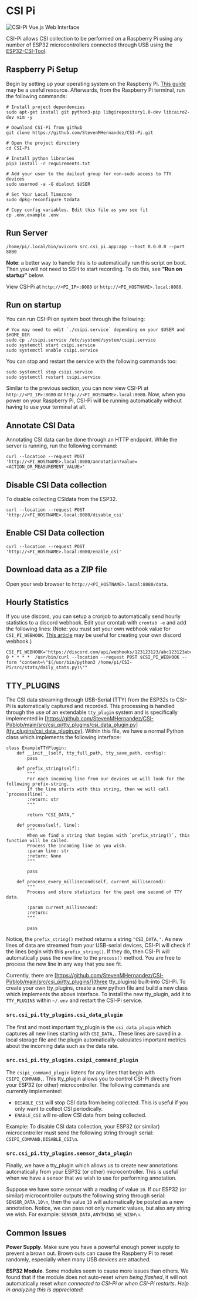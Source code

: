 # CSI Pi

![CSI-Pi Vue.js Web Interface](figures/csi_pi_web.png)

CSI-Pi allows CSI collection to be performed on a Raspberry Pi using any number of ESP32 microcontrollers connected through USB using the [ESP32-CSI-Tool](https://stevenmhernandez.github.io/ESP32-CSI-Tool/).

## Raspberry Pi Setup

Begin by setting up your operating system on the Raspberry Pi. 
[This guide](https://projects.raspberrypi.org/en/projects/raspberry-pi-setting-up) may be a useful resource.
Afterwards, from the Raspberry Pi terminal, run the following commands:

```
# Install project dependencies
sudo apt-get install git python3-pip libgirepository1.0-dev libcairo2-dev vim -y

# Download CSI-Pi from github
git clone https://github.com/StevenMHernandez/CSI-Pi.git

# Open the project directory
cd CSI-Pi

# Install python libraries
pip3 install -r requirements.txt

# Add your user to the dailout group for non-sudo access to TTY devices
sudo usermod -a -G dialout $USER

# Set Your Local Timezone
sudo dpkg-reconfigure tzdata

# Copy config variables. Edit this file as you see fit
cp .env.example .env
```

## Run Server

```
/home/pi/.local/bin/uvicorn src.csi_pi.app:app --host 0.0.0.0 --port 8080
```

**Note**: a better way to handle this is to automatically run this script on boot. Then you will not need to SSH to start recording. To do this, see **"Run on startup"** below.

View CSI-Pi at `http://<PI_IP>:8080` or `http://<PI_HOSTNAME>.local:8080`.

## Run on startup

You can run CSI-Pi on system boot through the following:

```
# You may need to edit `./csipi.service` depending on your $USER and $HOME_DIR
sudo cp ./csipi.service /etc/systemd/system/csipi.service
sudo systemctl start csipi.service
sudo systemctl enable csipi.service
```

You can stop and restart the service with the following commands too:

```
sudo systemctl stop csipi.service
sudo systemctl restart csipi.service
```

Similar to the previous section, you can now view CSI-Pi at `http://<PI_IP>:8080` or `http://<PI_HOSTNAME>.local:8080`.
Now, when you power on your Raspberry Pi, CSI-Pi will be running automatically without having to use your terminal at all.

## Annotate CSI Data

Annotating CSI data can be done through an HTTP endpoint. While the server is running, run the following command:

```
curl --location --request POST 'http://<PI_HOSTNAME>.local:8080/annotation?value=<ACTION_OR_MEASUREMENT_VALUE>'
```

## Disable CSI Data collection

To disable collecting CSIdata from the ESP32.

```
curl --location --request POST 'http://<PI_HOSTNAME>.local:8080/disable_csi'
```

## Enable CSI Data collection

```
curl --location --request POST 'http://<PI_HOSTNAME>.local:8080/enable_csi'
```

## Download data as a ZIP file

Open your web browser to `http://<PI_HOSTNAME>.local:8080/data`.

## Hourly Statistics

If you use discord, you can setup a cronjob to automatically send hourly statistics to a discord webhook. 
Edit your crontab with `crontab -e` and add the following lines: 
(Note: you must set your own webhook value for `CSI_PI_WEBHOOK`. 
[This article](https://support.discord.com/hc/en-us/articles/228383668-Intro-to-Webhooks) may be useful for creating your own discord webhook.)

```
CSI_PI_WEBHOOK='https://discord.com/api/webhooks/123123123/abc123123abc'
0 * * * *  /usr/bin/curl --location --request POST $CSI_PI_WEBHOOK --form "content=\"$(/usr/bin/python3 /home/pi/CSI-Pi/src/stats/daily_stats.py)\""
```

## TTY_PLUGINS

The CSI data streaming through USB-Serial (TTY) from the ESP32s to CSI-Pi is automatically captured and recorded. 
This processing is handled through the use of an extendable `tty_plugin` system and is specifically implemented in
[https://github.com/StevenMHernandez/CSI-Pi/blob/main/src/csi_pi/tty_plugins/csi_data_plugin.py](tty_plugins/csi_data_plugin.py).
Within this file, we have a normal Python class which implements the following interface:

```
class ExampleTTYPlugin:
    def __init__(self, tty_full_path, tty_save_path, config):
        pass
        
    def prefix_string(self):
        """
        For each incoming line from our devices we will look for the following prefix-string.
        If the line starts with this string, then we will call `process(line)`.
        :return: str
        """

        return "CSI_DATA,"

    def process(self, line):
        """
        When we find a string that begins with `prefix_string()`, this function will be called.
        Process the incoming line as you wish.
        :param line: str
        :return: None
        """

        pass

    def process_every_millisecond(self, current_millisecond):
        """
        Process and store statistics for the past one second of TTY data.

        :param current_millisecond:
        :return:
        """
        
        pass
```

Notice, the `prefix_string()` method returns a string `"CSI_DATA,"`. 
As new lines of data are streamed from your USB-serial devices, CSI-Pi will check if the lines begin with this `prefix_string()`. 
If they do, then CSI-Pi will automatically pass the new line to the `process()` method. 
You are free to process the new line in any way that you see fit. 

Currently, there are [https://github.com/StevenMHernandez/CSI-Pi/blob/main/src/csi_pi/tty_plugins/](three tty_plugins) built-into CSI-Pi.
To create your own tty_plugins, create a new python file and build a new class which implements the above interface.
To install the new tty_plugin, add it to `TTY_PLUGINS` within `~/.env` and restart the CSI-Pi service.

### `src.csi_pi.tty_plugins.csi_data_plugin`

The first and most important tty_plugin is the `csi_data_plugin` which captures all new lines starting with `CSI_DATA,`.
These lines are saved in a local storage file and the plugin automatically calculates important metrics about the incoming data such as the data rate.

### `src.csi_pi.tty_plugins.csipi_command_plugin`

The `csipi_command_plugin` listens for any lines that begin with `CSIPI_COMMAND,`. 
This tty_plugin allows you to control CSI-Pi directly from your ESP32 (or other) microcontroller.
The following commands are currently implemented:

* `DISABLE_CSI` will stop CSI data from being collected. This is useful if you only want to collect CSI periodically.
* `ENABLE_CSI` will re-allow CSI data from being collected.

Example: To disable CSI data collection, your ESP32 (or similar) microcontroller must send the following string through serial: `CSIPI_COMMAND,DISABLE_CSI\n`.

### `src.csi_pi.tty_plugins.sensor_data_plugin`

Finally, we have a tty_plugin which allows us to create new annotations automatically from your ESP32 (or other) microcontroller. 
This is useful when we have a sensor that we wish to use for performing annotation.

Suppose we have some sensor with a reading of value `10`. 
If our ESP32 (or similar) microcontroller outputs the following string through serial: `SENSOR_DATA,10\n`,
then the value `10` will automatically be posted as a new annotation. 
Notice, we can pass not only numeric values, but also any string we wish. 
For example: `SENSOR_DATA,ANYTHING_WE_WISH\n`.

## Common Issues

**Power Supply**. Make sure you have a powerful enough power supply to prevent a brown out. 
Brown outs can cause the Raspberry Pi to reset randomly, especially when many USB devices are attached.

**ESP32 Module**. Some modules seem to cause more issues than others. 
We found that if the module does not auto-reset *when being flashed*, it will not automatically reset *when connected to CSI-Pi or when CSI-Pi restarts*. 
*Help in analyzing this is appreciated!* 

